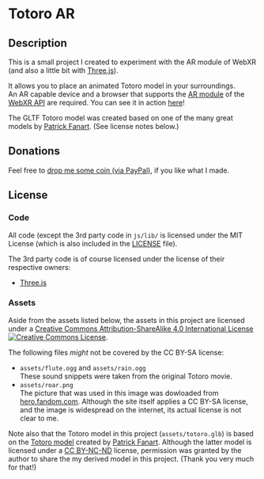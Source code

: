 # Totoro AR
## Description
This is a small project I created to experiment with the AR module of WebXR (and also a little bit with [Three.js](https://threejs.org/)).

It allows you to place an animated Totoro model in your surroundings.  
An AR capable device and a browser that supports the [AR module](https://github.com/immersive-web/webxr-ar-module) of the [WebXR API](https://github.com/immersive-web/webxr) are required. You can see it in action [here](https://dsrquicke.github.io/totoroar)!

The GLTF Totoro model was created based on one of the many great models by [Patrick Fanart](https://www.facebook.com/PatrickFanart.HK). (See license notes below.)


## Donations
Feel free to [drop me some coin (via PayPal)](https://www.paypal.com/cgi-bin/webscr?cmd=_s-xclick&hosted_button_id=UBXDLAFBW424J&source=url), if you like what I made.


## License
### Code
All code (except the 3rd party code in `js/lib/` is licensed under the MIT License (which is also included in the [LICENSE](LICENSE) file).

The 3rd party code is of course licensed under the license of their respective owners:

- [Three.js](https://github.com/mrdoob/three.js/)

### Assets
Aside from the assets listed below, the assets in this project are licensed under a [Creative Commons Attribution-ShareAlike 4.0 International License](https://creativecommons.org/licenses/by-sa/4.0/) <a rel="license" href="https://creativecommons.org/licenses/by-sa/4.0/"><img alt="Creative Commons License" style="border-width:0" src="https://i.creativecommons.org/l/by-sa/4.0/88x31.png"/></a>.

The following files *might* not be covered by the CC BY-SA license:

- `assets/flute.ogg` and `assets/rain.ogg`  
These sound snippets were taken from the original Totoro movie.
- `assets/roar.png`  
The picture that was used in this image was dowloaded from [hero.fandom.com](https://hero.fandom.com/wiki/Totoro). Although the site itself applies a CC BY-SA license, and the image is widespread on the internet, its actual license is not clear to me.

Note also that the Totoro model in this project (`assets/totoro.glb`) is based on the [Totoro model](https://cults3d.com/en/3d-model/art/totoro-family-my-neighbor-totoro) created by [Patrick Fanart](https://www.facebook.com/PatrickFanart.HK). Although the latter model is licensed under a [CC BY-NC-ND](https://creativecommons.org/licenses/by-nc-nd/3.0/) license, permission was granted by the author to share the my derived model in this project. (Thank you very much for that!)

